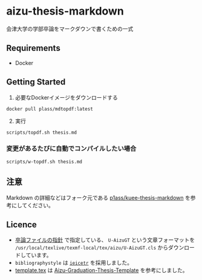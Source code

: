 # aizu-thesis-markdown

会津大学の学部卒論をマークダウンで書くための一式

## Requirements

- Docker

## Getting Started

1. 必要なDockerイメージをダウンロードする

```shell script
docker pull plass/mdtopdf:latest
```

2. 実行

```shell script
scripts/topdf.sh thesis.md
```

### 変更があるたびに自動でコンパイルしたい場合

```shell script
scripts/w-topdf.sh thesis.md
```
## 注意
Markdown の詳細などはフォーク元である [p1ass/kuee-thesis-markdown](https://github.com/p1ass/kuee-thesis-markdown) を参考にしてください。

## Licence

- [卒論ファイルの指針](https://web-int.u-aizu.ac.jp/official/students/sad/stsa14_j.html) で指定している、 `U-AizuGT` という文章フォーマットを `/usr/local/texlive/texmf-local/tex/aizu/U-AizuGT.cls` からダウンロードしています。
- `bibliographystyle` は [`ieicetr`](https://www.ieice.org/ftp/) を採用しました。
- [template.tex](/template.tex) は [Aizu-Graduation-Thesis-Template](https://github.com/v97ug/Aizu-Graduation-Thesis-Template) を参考にしました。
